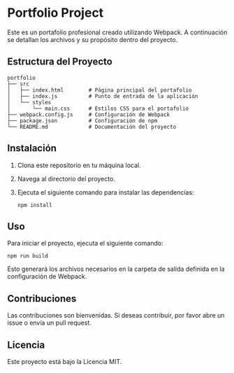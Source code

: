 # Portfolio Project

Este es un portafolio profesional creado utilizando Webpack. A continuación se detallan los archivos y su propósito dentro del proyecto.

## Estructura del Proyecto

```
portfolio
├── src
│   ├── index.html        # Página principal del portafolio
│   ├── index.js          # Punto de entrada de la aplicación
│   └── styles
│       └── main.css      # Estilos CSS para el portafolio
├── webpack.config.js     # Configuración de Webpack
├── package.json          # Configuración de npm
└── README.md             # Documentación del proyecto
```

## Instalación

1. Clona este repositorio en tu máquina local.
2. Navega al directorio del proyecto.
3. Ejecuta el siguiente comando para instalar las dependencias:

   ```
   npm install
   ```

## Uso

Para iniciar el proyecto, ejecuta el siguiente comando:

```
npm run build
```

Esto generará los archivos necesarios en la carpeta de salida definida en la configuración de Webpack.

## Contribuciones

Las contribuciones son bienvenidas. Si deseas contribuir, por favor abre un issue o envía un pull request.

## Licencia

Este proyecto está bajo la Licencia MIT.